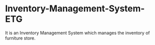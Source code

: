 # Inventory-Management-System-ETG
It is an Inventory Management System which manages the inventory of furniture store.
